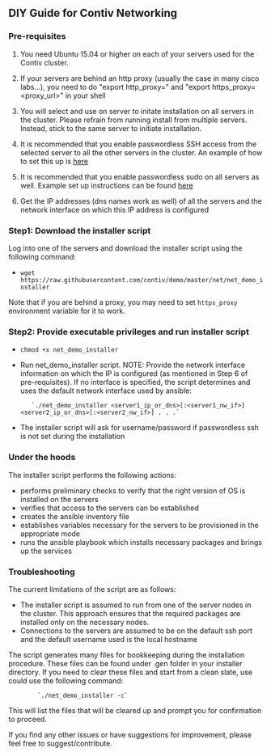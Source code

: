 ## DIY Guide for Contiv Networking

### Pre-requisites
1. You need Ubuntu 15.04 or higher on each of your servers used for the Contiv cluster.

2. If your servers are behind an http proxy (usually the case in many cisco labs...), you need
   to do "export http_proxy=<proxy url>" and "export https_proxy=<proxy_url>" in your shell

3. You will select and use on server to initate installation on all servers in the cluster.
   Please refrain from running install from multiple servers. Instead, stick to the same server to initiate
   installation.

4. It is recommended that you enable passwordless SSH access from the selected server to all
   the other servers in the cluster.
   An example of how to set this up is [here](http://www.linuxproblem.org/art_9.html)

5. It is recommended that you enable passwordless sudo on all servers as well.
   Example set up instructions can be found [here](http://askubuntu.com/questions/192050/how-to-run-sudo-command-with-no-password)

6. Get the IP addresses (dns names work as well) of all the servers and the network interface on which this IP address is configured

### Step1: Download the installer script
Log into one of the servers and download the installer script using the following command:
- `wget https://raw.githubusercontent.com/contiv/demo/master/net/net_demo_installer`

Note that if you are behind a proxy, you may need to set `https_proxy` environment variable
for it to work.

### Step2: Provide executable privileges and run installer script
- `chmod +x net_demo_installer`
- Run net_demo_installer script. NOTE: Provide the network interface information on which the IP is configured (as mentioned in Step 6 of pre-requisites). If no interface is specified, the script determines and uses the default network interface used by ansible:

         `./net_demo_installer <server1_ip_or_dns>[:<server1_nw_if>] <server2_ip_or_dns>[:<server2_nw_if>] . . .`
- The installer script will ask for username/password if passwordless ssh is not set during the installation

### Under the hoods
The installer script performs the following actions:
- performs preliminary checks to verify that the right version of OS is installed on the servers
- verifies that access to the servers can be established
- creates the ansible inventory file 
- establishes variables necessary for the servers to be provisioned in the appropriate mode
- runs the ansible playbook which installs necessary packages and brings up the services

### Troubleshooting
The current limitations of the script are as follows:
- The installer script is assumed to run from one of the server nodes in the cluster. This approach ensures that the required packages are installed only on the necessary nodes.
- Connections to the servers are assumed to be on the default ssh port and the default username used is the local hostname

The script generates many files for bookkeeping during the installation procedure. 
These files can be found under .gen folder in your installer directory. 
If you need to clear these files and start from a clean slate, use could use the following command:

            `./net_demo_installer -c`

This will list the files that will be cleared up and prompt you for confirmation to proceed.

If you find any other issues or have suggestions for improvement, please feel free to suggest/contribute.
